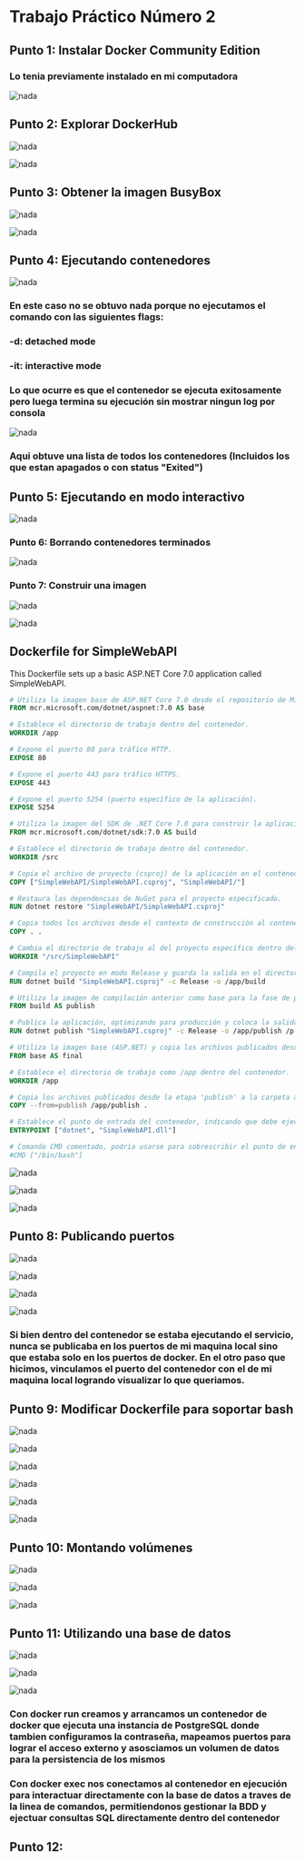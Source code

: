 # Trabajo Práctico Número 2

## Punto 1: Instalar Docker Community Edition

### Lo tenia previamente instalado en mi computadora

![nada](images/0.png)

## Punto 2: Explorar DockerHub

![nada](images/1.png)

![nada](images/2.png)

## Punto 3: Obtener la imagen BusyBox

![nada](images/3.png)

![nada](images/4.png)

## Punto 4: Ejecutando contenedores

![nada](images/5.png)

### En este caso no se obtuvo nada porque no ejecutamos el comando con las siguientes flags:

### -d: detached mode

### -it: interactive mode

### Lo que ocurre es que el contenedor se ejecuta exitosamente pero luega termina su ejecución sin mostrar ningun log por consola

![nada](images/6.png)

### Aqui obtuve una lista de todos los contenedores (Incluidos los que estan apagados o con status "Exited")

## Punto 5: Ejecutando en modo interactivo

![nada](images/7.png)

### Punto 6: Borrando contenedores terminados

![nada](images/8.png)

### Punto 7: Construir una imagen

![nada](images/9.png)

![nada](images/10.png)

## Dockerfile for SimpleWebAPI

This Dockerfile sets up a basic ASP.NET Core 7.0 application called SimpleWebAPI.

```Dockerfile
# Utiliza la imagen base de ASP.NET Core 7.0 desde el repositorio de Microsoft.
FROM mcr.microsoft.com/dotnet/aspnet:7.0 AS base

# Establece el directorio de trabajo dentro del contenedor.
WORKDIR /app

# Expone el puerto 80 para tráfico HTTP.
EXPOSE 80

# Expone el puerto 443 para tráfico HTTPS.
EXPOSE 443

# Expone el puerto 5254 (puerto específico de la aplicación).
EXPOSE 5254

# Utiliza la imagen del SDK de .NET Core 7.0 para construir la aplicación.
FROM mcr.microsoft.com/dotnet/sdk:7.0 AS build

# Establece el directorio de trabajo dentro del contenedor.
WORKDIR /src

# Copia el archivo de proyecto (csproj) de la aplicación en el contenedor.
COPY ["SimpleWebAPI/SimpleWebAPI.csproj", "SimpleWebAPI/"]

# Restaura las dependencias de NuGet para el proyecto especificado.
RUN dotnet restore "SimpleWebAPI/SimpleWebAPI.csproj"

# Copia todos los archivos desde el contexto de construcción al contenedor.
COPY . .

# Cambia el directorio de trabajo al del proyecto específico dentro del contenedor.
WORKDIR "/src/SimpleWebAPI"

# Compila el proyecto en modo Release y guarda la salida en el directorio /app/build.
RUN dotnet build "SimpleWebAPI.csproj" -c Release -o /app/build

# Utiliza la imagen de compilación anterior como base para la fase de publicación.
FROM build AS publish

# Publica la aplicación, optimizando para producción y coloca la salida en /app/publish.
RUN dotnet publish "SimpleWebAPI.csproj" -c Release -o /app/publish /p:UseAppHost=false

# Utiliza la imagen base (ASP.NET) y copia los archivos publicados desde la etapa anterior.
FROM base AS final

# Establece el directorio de trabajo como /app dentro del contenedor.
WORKDIR /app

# Copia los archivos publicados desde la etapa 'publish' a la carpeta actual en el contenedor.
COPY --from=publish /app/publish .

# Establece el punto de entrada del contenedor, indicando que debe ejecutarse el archivo .dll de la aplicación.
ENTRYPOINT ["dotnet", "SimpleWebAPI.dll"]

# Comando CMD comentado, podría usarse para sobrescribir el punto de entrada, por ejemplo, para acceder a una shell.
#CMD ["/bin/bash"]
```

![nada](images/11.png)

![nada](images/12.png)

![nada](images/13.png)

## Punto 8: Publicando puertos

![nada](images/14.png)

![nada](images/15.png)

![nada](images/16.png)

![nada](images/17.png)

### Si bien dentro del contenedor se estaba ejecutando el servicio, nunca se publicaba en los puertos de mi maquina local sino que estaba solo en los puertos de docker. En el otro paso que hicimos, vinculamos el puerto del contenedor con el de mi maquina local logrando visualizar lo que queriamos.

## Punto 9: Modificar Dockerfile para soportar bash

![nada](images/18.png)

![nada](images/19.png)

![nada](images/20.png)

![nada](images/21.png)

![nada](images/22.png)

![nada](images/23.png)

## Punto 10: Montando volúmenes

![nada](images/24.png)

![nada](images/25.png)

![nada](images/26.png)

## Punto 11: Utilizando una base de datos

![nada](images/27.png)

![nada](images/28.png)

![nada](images/29.png)

### Con docker run creamos y arrancamos un contenedor de docker que ejecuta una instancia de PostgreSQL donde tambien configuramos la contraseña, mapeamos puertos para lograr el acceso externo y asosciamos un volumen de datos para la persistencia de los mismos

### Con docker exec nos conectamos al contenedor en ejecución para interactuar directamente con la base de datos a traves de la linea de comandos, permitiendonos gestionar la BDD y ejectuar consultas SQL directamente dentro del contenedor

## Punto 12:
